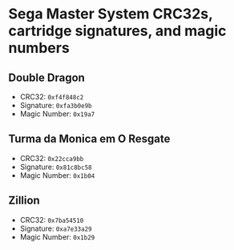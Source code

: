 # Sega Master System CRC32s, cartridge signatures, and magic numbers

## Double Dragon

- CRC32: `0xf4f848c2`
- Signature: `0xfa3b0e9b`
- Magic Number: `0x19a7`

## Turma da Monica em O Resgate

- CRC32: `0x22cca9bb`
- Signature: `0x81c8bc58`
- Magic Number: `0x1b04`

## Zillion

- CRC32: `0x7ba54510`
- Signature: `0xa7e33a29`
- Magic Number: `0x1b29`

